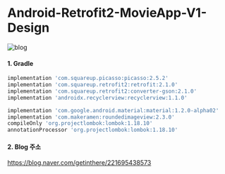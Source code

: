 # Android-Retrofit2-MovieApp-V1-Design

![blog](https://postfiles.pstatic.net/MjAyMDAxMDNfMzMg/MDAxNTc4MDM5NzUwODk2.a_YiKhJJh6g9lkOfjaWJGiCeAXHzM25dDdorPVmWWu4g.D-8xYkdaonKQrrcvGbeEvfAxkDMdLFjeLW_1gtyeGewg.PNG.getinthere/Screenshot_46.png?type=w773)

#### 1. Gradle
```gradle
implementation 'com.squareup.picasso:picasso:2.5.2'
implementation 'com.squareup.retrofit2:retrofit:2.1.0'
implementation 'com.squareup.retrofit2:converter-gson:2.1.0'
implementation 'androidx.recyclerview:recyclerview:1.1.0'

implementation 'com.google.android.material:material:1.2.0-alpha02'
implementation 'com.makeramen:roundedimageview:2.3.0'
compileOnly 'org.projectlombok:lombok:1.18.10'
annotationProcessor 'org.projectlombok:lombok:1.18.10'
```

#### 2. Blog 주소
<https://blog.naver.com/getinthere/221695438573>
